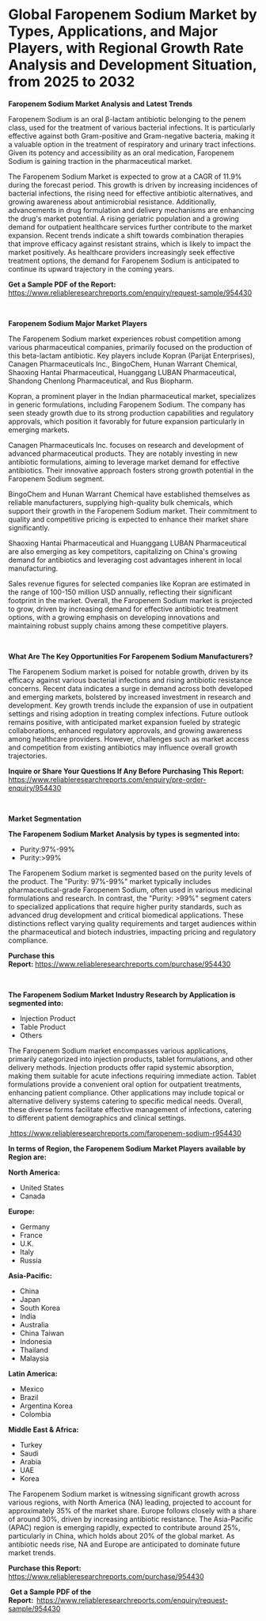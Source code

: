 <p><h1>Global Faropenem Sodium Market by Types, Applications, and Major Players, with Regional Growth Rate Analysis and Development Situation, from 2025 to 2032</h1></p><p><strong>Faropenem Sodium Market Analysis and Latest Trends</strong></p>
<p><p>Faropenem Sodium is an oral β-lactam antibiotic belonging to the penem class, used for the treatment of various bacterial infections. It is particularly effective against both Gram-positive and Gram-negative bacteria, making it a valuable option in the treatment of respiratory and urinary tract infections. Given its potency and accessibility as an oral medication, Faropenem Sodium is gaining traction in the pharmaceutical market.</p><p>The Faropenem Sodium Market is expected to grow at a CAGR of 11.9% during the forecast period. This growth is driven by increasing incidences of bacterial infections, the rising need for effective antibiotic alternatives, and growing awareness about antimicrobial resistance. Additionally, advancements in drug formulation and delivery mechanisms are enhancing the drug's market potential. A rising geriatric population and a growing demand for outpatient healthcare services further contribute to the market expansion. Recent trends indicate a shift towards combination therapies that improve efficacy against resistant strains, which is likely to impact the market positively. As healthcare providers increasingly seek effective treatment options, the demand for Faropenem Sodium is anticipated to continue its upward trajectory in the coming years.</p></p>
<p><strong>Get a Sample PDF of the Report:&nbsp;</strong> <a href="https://www.reliableresearchreports.com/enquiry/request-sample/954430?utm_campaign=2655&utm_medium=2&utm_source=Github&utm_content=ia&utm_term=18042025&utm_id=faropenem-sodium">https://www.reliableresearchreports.com/enquiry/request-sample/954430</a></p>
<p>&nbsp;</p>
<p><strong>Faropenem Sodium Major Market Players</strong></p>
<p><p>The Faropenem Sodium market experiences robust competition among various pharmaceutical companies, primarily focused on the production of this beta-lactam antibiotic. Key players include Kopran (Parijat Enterprises), Canagen Pharmaceuticals Inc., BingoChem, Hunan Warrant Chemical, Shaoxing Hantai Pharmaceutical, Huanggang LUBAN Pharmaceutical, Shandong Chenlong Pharmaceutical, and Rus Biopharm.</p><p>Kopran, a prominent player in the Indian pharmaceutical market, specializes in generic formulations, including Faropenem Sodium. The company has seen steady growth due to its strong production capabilities and regulatory approvals, which position it favorably for future expansion particularly in emerging markets. </p><p>Canagen Pharmaceuticals Inc. focuses on research and development of advanced pharmaceutical products. They are notably investing in new antibiotic formulations, aiming to leverage market demand for effective antibiotics. Their innovative approach fosters strong growth potential in the Faropenem Sodium segment.</p><p>BingoChem and Hunan Warrant Chemical have established themselves as reliable manufacturers, supplying high-quality bulk chemicals, which support their growth in the Faropenem Sodium market. Their commitment to quality and competitive pricing is expected to enhance their market share significantly.</p><p>Shaoxing Hantai Pharmaceutical and Huanggang LUBAN Pharmaceutical are also emerging as key competitors, capitalizing on China's growing demand for antibiotics and leveraging cost advantages inherent in local manufacturing.</p><p>Sales revenue figures for selected companies like Kopran are estimated in the range of 100-150 million USD annually, reflecting their significant footprint in the market. Overall, the Faropenem Sodium market is projected to grow, driven by increasing demand for effective antibiotic treatment options, with a growing emphasis on developing innovations and maintaining robust supply chains among these competitive players.</p></p>
<p>&nbsp;</p>
<p><strong>What Are The Key Opportunities For Faropenem Sodium Manufacturers?</strong></p>
<p><p>The Faropenem Sodium market is poised for notable growth, driven by its efficacy against various bacterial infections and rising antibiotic resistance concerns. Recent data indicates a surge in demand across both developed and emerging markets, bolstered by increased investment in research and development. Key growth trends include the expansion of use in outpatient settings and rising adoption in treating complex infections. Future outlook remains positive, with anticipated market expansion fueled by strategic collaborations, enhanced regulatory approvals, and growing awareness among healthcare providers. However, challenges such as market access and competition from existing antibiotics may influence overall growth trajectories.</p></p>
<p><strong>Inquire or Share Your Questions If Any Before Purchasing This Report:</strong> <a href="https://www.reliableresearchreports.com/enquiry/pre-order-enquiry/954430?utm_campaign=2655&utm_medium=2&utm_source=Github&utm_content=ia&utm_term=18042025&utm_id=faropenem-sodium">https://www.reliableresearchreports.com/enquiry/pre-order-enquiry/954430</a></p>
<p>&nbsp;</p>
<p><strong>Market Segmentation</strong></p>
<p><strong>The Faropenem Sodium Market Analysis by types is segmented into:</strong></p>
<p><ul><li>Purity:97%-99%</li><li>Purity:>99%</li></ul></p>
<p><p>The Faropenem Sodium market is segmented based on the purity levels of the product. The "Purity: 97%-99%" market typically includes pharmaceutical-grade Faropenem Sodium, often used in various medicinal formulations and research. In contrast, the "Purity: >99%" segment caters to specialized applications that require higher purity standards, such as advanced drug development and critical biomedical applications. These distinctions reflect varying quality requirements and target audiences within the pharmaceutical and biotech industries, impacting pricing and regulatory compliance.</p></p>
<p><strong>Purchase this Report:&nbsp;</strong><a href="https://www.reliableresearchreports.com/purchase/954430?utm_campaign=2655&utm_medium=2&utm_source=Github&utm_content=ia&utm_term=18042025&utm_id=faropenem-sodium">https://www.reliableresearchreports.com/purchase/954430</a></p>
<p>&nbsp;</p>
<p><strong>The Faropenem Sodium Market Industry Research by Application is segmented into:</strong></p>
<p><ul><li>Injection Product</li><li>Table Product</li><li>Others</li></ul></p>
<p><p>The Faropenem Sodium market encompasses various applications, primarily categorized into injection products, tablet formulations, and other delivery methods. Injection products offer rapid systemic absorption, making them suitable for acute infections requiring immediate action. Tablet formulations provide a convenient oral option for outpatient treatments, enhancing patient compliance. Other applications may include topical or alternative delivery systems catering to specific medical needs. Overall, these diverse forms facilitate effective management of infections, catering to different patient demographics and clinical settings.</p></p>
<p><a href="https://www.reliableresearchreports.com/faropenem-sodium-r954430?utm_campaign=2655&utm_medium=2&utm_source=Github&utm_content=ia&utm_term=18042025&utm_id=faropenem-sodium">&nbsp;https://www.reliableresearchreports.com/faropenem-sodium-r954430</a></p>
<p><strong>In terms of Region, the Faropenem Sodium Market Players available by Region are:</strong></p>
<p>
    <p> <strong> North America: </strong>
        <ul>
            <li>United States</li>
            <li>Canada</li>
        </ul>
        </p> 
    <p> <strong> Europe: </strong>
        <ul>
            <li>Germany</li>
            <li>France</li>
            <li>U.K.</li>
            <li>Italy</li>
            <li>Russia</li>
        </ul>
        </p> 
    <p> <strong> Asia-Pacific: </strong>
        <ul>
            <li>China</li>
            <li>Japan</li>
            <li>South Korea</li>
            <li>India</li>
            <li>Australia</li>
            <li>China Taiwan</li>
            <li>Indonesia</li>
            <li>Thailand</li>
            <li>Malaysia</li>
        </ul>
        </p> 
    <p> <strong> Latin America: </strong>
        <ul>
            <li>Mexico</li>
            <li>Brazil</li>
            <li>Argentina Korea</li>
            <li>Colombia</li>
        </ul>
        </p> 
    <p> <strong> Middle East & Africa: </strong>
        <ul>
            <li>Turkey</li>
            <li>Saudi</li>
            <li>Arabia</li>
            <li>UAE</li>
            <li>Korea</li>
        </ul>
    </p>
    </p>
<p><p>The Faropenem Sodium market is witnessing significant growth across various regions, with North America (NA) leading, projected to account for approximately 35% of the market share. Europe follows closely with a share of around 30%, driven by increasing antibiotic resistance. The Asia-Pacific (APAC) region is emerging rapidly, expected to contribute around 25%, particularly in China, which holds about 20% of the global market. As antibiotic needs rise, NA and Europe are anticipated to dominate future market trends.</p></p>
<p><strong>Purchase this Report: </strong><a href="https://www.reliableresearchreports.com/purchase/954430?utm_campaign=2655&utm_medium=2&utm_source=Github&utm_content=ia&utm_term=18042025&utm_id=faropenem-sodium">https://www.reliableresearchreports.com/purchase/954430</a></p>
<p>&nbsp;<strong>Get a Sample PDF of the Report:&nbsp;&nbsp;</strong><a href="https://www.reliableresearchreports.com/enquiry/request-sample/954430?utm_campaign=2655&utm_medium=2&utm_source=Github&utm_content=ia&utm_term=18042025&utm_id=faropenem-sodium">https://www.reliableresearchreports.com/enquiry/request-sample/954430</a></p>
<p><strong></strong></p>
<p><p></p><p></p><p></p></p>
